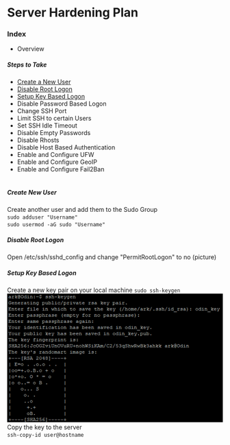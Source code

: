 # Server Hardening Plan

### Index
- Overview
##### Steps to Take
- [Create a New User](#create-new-user)
- [Disable Root Logon](#disable-root-logon)
- [Setup Key Based Logon](#setup-key-based-logon)
- Disable Password Based Logon
- Change SSH Port
- Limit SSH to certain Users
- Set SSH Idle Timeout
- Disable Empty Passwords
- Disable Rhosts
- Disable Host Based Authentication
- Enable and Configure UFW
- Enable and Configure GeoIP
- Enable and Configure Fail2Ban
<br><br>
##### Create New User
Create another user and add them to the Sudo Group<br>
`sudo adduser "Username"` <br>
`sudo usermod -aG sudo "Username"`

##### Disable Root Logon
Open /etc/ssh/sshd_config and change "PermitRootLogon" to no
(picture)

##### Setup Key Based Logon
Create a new key pair on your local machine
`sudo ssh-keygen`<br>
![ssh keygen image](\images\ssh_keygen.png)<br>
Copy the key to the server<br>
`ssh-copy-id user@hostname`
